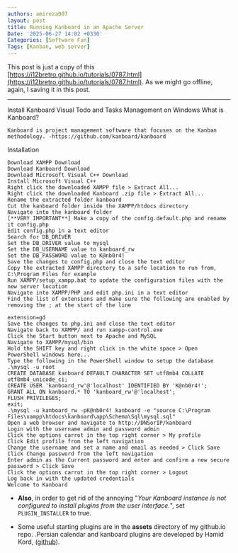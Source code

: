 ```yaml
---
authors: amireza007
layout: post
title: Running Kanboard in an Apache Server
Date: '2025-06-27 14:02 +0330'
Categories: [Software Fun]
Tags: [Kanban, web server]
---
```


This post is just a copy of this [https://i12bretro.github.io/tutorials/0787.html](https://i12bretro.github.io/tutorials/0787.html). As we might go offline, again, I saving it in this post. 

---

Install Kanboard Visual Todo and Tasks Management on Windows
What is Kanboard?

    Kanboard is project management software that focuses on the Kanban methodology. -https://github.com/kanboard/kanboard

Installation

    Download XAMPP Download
    Download Kanboard Download
    Download Microsoft Visual C++ Download
    Install Microsoft Visual C++
    Right click the downloaded XAMPP file > Extract All...
    Right click the downloaded Kanboard .zip file > Extract All...
    Rename the extracted folder kanboard
    Cut the kanboard folder inside the XAMPP/htdocs directory
    Navigate into the kanboard folder
    [**VERY IMPORTANT**] Make a copy of the config.default.php and rename it config.php
    Edit config.php in a text editor
    Search for DB_DRIVER
    Set the DB_DRIVER value to mysql
    Set the DB_USERNAME value to kanboard_rw
    Set the DB_PASSWORD value to K@nb0r4!
    Save the changes to config.php and close the text editor
    Copy the extracted XAMPP directory to a safe location to run from, C:\Program Files for example
    Run XAMPP/setup_xampp.bat to update the configuration files with the new server location
    Navigate into XAMPP/PHP and edit php.ini in a text editor
    Find the list of extensions and make sure the following are enabled by removing the ; at the start of the line

    extension=gd
    Save the changes to php.ini and close the text editor
    Navigate back to XAMPP/ and run xampp-control.exe
    Click the Start button next to Apache and MySQL
    Navigate to XAMPP/mysql/bin
    Hold the SHIFT key and right click in the white space > Open PowerShell windows here...
    Type the following in the PowerShell window to setup the database
    .\mysql -u root
    CREATE DATABASE kanboard DEFAULT CHARACTER SET utf8mb4 COLLATE utf8mb4_unicode_ci;
    CREATE USER 'kanboard_rw'@'localhost' IDENTIFIED BY 'K@nb0r4!';
    GRANT ALL ON kanboard.* TO 'kanboard_rw'@'localhost';
    FLUSH PRIVILEGES;
    exit;
    .\mysql -u kanboard_rw -pK@nb0r4! kanboard -e "source C:\Program Files\xampp\htdocs\kanboard\app\Schema\Sql\mysql.sql"
    Open a web browser and navigate to http://DNSorIP/kanboard
    Login with the username admin and password admin
    Click the options carrot in the top right corner > My profile
    Click Edit profile from the left navigation
    Change the username and set a name and email as needed > Click Save
    Click Change password from the left navigation
    Enter admin as the Current password and enter and confirm a new secure password > Click Save
    Click the options carrot in the top right corner > Logout
    Log back in with the updated credentials
    Welcome to Kanboard

- **Also**, in order to get rid of the annoying "_Your Kanboard instance is not configured to install plugins from the user interface._", set `PLUGIN_INSTALLER` to true. 

- Some useful starting plugins are in the **assets** directory of my github.io repo. .Persian calendar and kanboard plugins are developed by Hamid Kord, ([github](https://github.com/mer30hamid)).